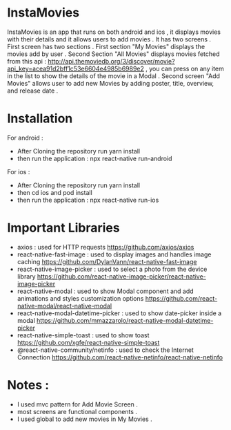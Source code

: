 # InstaMovies

InstaMovies is an app that runs on both android and ios , it displays movies with their details and it allows users to add movies .
It has two screens .
First screen has two sections .
First section "My Movies" displays the movies add by user .
Second Section "All Movies" displays movies fetched from this api : http://api.themoviedb.org/3/discover/movie?api_key=acea91d2bff1c53e6604e4985b6989e2 , you can press on any item in the list to show the details of the movie in a Modal .
Second screen "Add Movies" allows user to add new Movies by adding poster, title, overview, and release date .

# Installation

For android :

- After Cloning the repository run yarn install
- then run the application : npx react-native run-android

For ios :

- After Cloning the repository run yarn install
- then cd ios and pod install
- then run the application : npx react-native run-ios

# Important Libraries

- axios : used for HTTP requests https://github.com/axios/axios
- react-native-fast-image : used to display images and handles image caching https://github.com/DylanVann/react-native-fast-image
- react-native-image-picker : used to select a photo from the device library https://github.com/react-native-image-picker/react-native-image-picker
- react-native-modal : used to show Modal component and add animations and styles customization options https://github.com/react-native-modal/react-native-modal
- react-native-modal-datetime-picker : used to show date-picker inside a modal https://github.com/mmazzarolo/react-native-modal-datetime-picker
- react-native-simple-toast : used to show toast https://github.com/xgfe/react-native-simple-toast
- @react-native-community/netinfo : used to check the Internet Connection https://github.com/react-native-netinfo/react-native-netinfo

# Notes :

- I used mvc pattern for Add Movie Screen .
- most screens are functional components .
- I used global to add new movies in My Movies .
